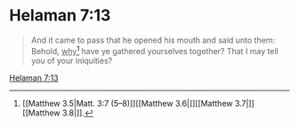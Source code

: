 # Helaman 7:13

> And it came to pass that he opened his mouth and said unto them: Behold, <u>why</u>[^a] have ye gathered yourselves together? That I may tell you of your iniquities?

[Helaman 7:13](https://www.churchofjesuschrist.org/study/scriptures/bofm/hel/7?lang=eng&id=p13#p13)


[^a]: [[Matthew 3.5|Matt. 3:7 (5–8)]][[Matthew 3.6|]][[Matthew 3.7|]][[Matthew 3.8|]].  
